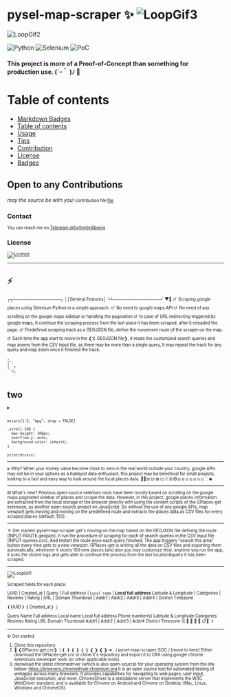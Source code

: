 # pysel-map-scraper   ✨ ![LoopGif3](https://cultofthepartyparrot.com/parrots/hd/parrot.gif)




![LoopGif2](https://media.giphy.com/media/sltXBTQh2ogIFYwNNk/giphy.gif)



![Python](https://img.shields.io/badge/python-3670A0?style=for-the-badge&logo=python&logoColor=ffdd54)
![Selenium](https://img.shields.io/badge/-selenium-%43B02A?style=for-the-badge&logo=selenium&logoColor=white)
![PoC](https://img.shields.io/badge/PoC-Proof--of--Concept-3EE9A1?style=for-the-badge&logo=selenium&logoColor=white) 

#### This project is more of a Proof-of-Concept than something for production use.  (´ｰ｀ )ﾉ 🔫

# Table of contents
- [Markdown Badges](#markdown-badges)
- [Table of contents](#table-of-contents)
- [Usage](#usage)
- [Tips](#tips)
- [Contribution](#contribution)
- [License](#license)
- [Badges](#badges)


## Open to any Contributions

<small>_may the source be with you!_<small>
contribution file [file](./CONTRIBUTING.md)


## Contact

You can reach me on [Telegram @forthetim6being](https://t.me/forthetim6being)

## License

[![Licence](https://img.shields.io/github/license/mmshooreshi/pysel-map-scraper-PoC?style=for-the-badge)](./LICENSE)
<hr>


                  
#   ⚡                      
┌┬────────────────┐
││General Features│
└┴────────────────┘
 ▼🚶
 🜚 Scraping google places using Selenium Python in a simple approach.
 🜚 No need to google maps API
 🜚 No need of any scrolling on the google maps sidebar or handling the pagination
 🜚 In case of URL redirecting triggered by google maps, It continue the scraping process from the last place it has been scraped, after it reloaded the page.
 🜚 Predefined scraping track as a GEOJSON file, define the movement route of the scraper on the map.
 🜚 Each time the app start to move in the ❮☡ GEOJSON file❯, it reads the customized search queries and map zooms from the CSV input file. as there may be more than a single query, It may repeat the track for any query and map zoom once it finished the track.

```
,
|'.
|_ r
  ⁮\\
   `
```

 
# two

<details>
 <summary>
  <p> 
 
   
   
  </p>
 </summary>
<p>

 
</p>
</details>





```{r df-drop-ok, class.source="bg-success"}
mtcars[1:5, "mpg", drop = FALSE]
```



```{css, echo=FALSE}
.scroll-100 {
  max-height: 100px;
  overflow-y: auto;
  background-color: inherit;
}
```

```{r, class.output="scroll-100"}
print(mtcars)
```
 
---

⧆ Why?
When your money value become close to zero in the real world outside your country, google APIs may not be in your options as a hobbyist data enthusiast.
this project may be beneficial for small projects, looking to a fast and easy way to look around the local places data. 💸🔰⊞ ⊟ ⊠ ⊡ ⚿ ⛝ ❎ ⟎ ⟏ ⧄ ⧅ ⧆ ⧇ ⧈ ⸬☻ 

---

⚅ What's new?
Previous open-source selenium tools have been mostly based on scrolling on the google maps paginated sidebar of places and scrape the data. However, in this project, google places information are extracted from the local storage of the browser directly with using the content scripts of the GPlaces-get extension, as another open-source project on JavaScript. So without the use of any google APIs, map viewport gets moving and moving on the predefined route and extracts the places data as CSV files for every <n> scraped places (default: 100).

---

 ＊ Get started:
pysel-map-scraper get's moving on the map based on the GEOJSON file defining the route (INPUT-ROUTE.geojson). It run the procedure of scraping for each of search queries in the CSV input file (INPUT-queries.csv), And restart the route once each query finished. The app triggers "search this area" button every time gets to a new viewport. GPlaces-get is writing all the data on CSV files and exporting them automatically, whenever it stores 100 new places (and also you may customize this).
anytime you run the app, it uses the stored logs and gets able to continue the process from the last location&query it has been scraped.  

---

![LoopGif1](https://media.giphy.com/media/D1BbNdibKVeuBZAAJT/giphy.gif)

 Scraped fields for each place:

 UUID | Created_at | Query | *Full address* | `Local name` | **Local full address**
 Latitude & Longitude | Categories | Reviews | Rating | URL | Domain
 Thumbnail | Addr1 | Addr2 | Addr3 | Addr4 | District
 Timezone
 
 ❨UUID❩
❬Created_at❭
❲  

Query
Name
Full address
Local name
Local full address
Phone number(s)
Latitude & Longitude
Categories
Reviews
Rating
URL
Domain
Thumbnail
Addr1 | Addr2 | Addr3 | Addr4
District
Timezone
🗒 📓 📔 📝 📒 📋📎 🖇

---
 ⚙
Get started
1. Clone this repository.
2. 📎 ❮GPlaces-get.crx❯ ❳❪ ❫ ❴ ❵ ❬ ❭ ❮ ❯ ❰ ❱  ➜  . / pysel-map-scraper-SOC / [move to here]
Either download the GPlaces-get.crx or clone it's repository and export it to CRX using google chrome extensions developer tools (or other applicable tools).
3. donwload the latest chromedriver (which is also open-source) for your operating system from the link below:
https://browsers.chromedriver.chromium.org
It is an open source tool for automated testing of webapps across many browsers. It provides capabilities for navigating to web pages, user input, JavaScript execution, and more.  ChromeDriver is a standalone server that implements the W3C WebDriver standard, and is available for Chrome on Android and Chrome on Desktop (Mac, Linux, Windows and ChromeOS).
